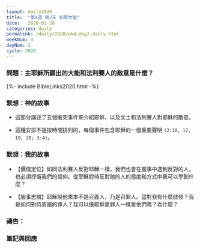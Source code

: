 ```yaml
---
layout: daily2020
title:  "第4週 第2天 初現大能"
date:   2020-01-28
categories: daily
permalink: /daily/2020/wk4-day2-daily.html
weekNum: 4
dayNum: 2
cycle: 2020
---
```


### 問題：主耶穌所顯出的大能和法利賽人的敵意是什麼？

{%- include BibleLinks2020.html -%}

### 默想：神的故事 
+ 這部分講述了五個衝突事件來介紹耶穌，以及文士和法利賽人對耶穌的敵意。

+ 這種安排不是按時間排列的，每個事件包含耶穌的一個重要聲明 `(2:10, 17, 19, 28; 3:4)`。

### 默想：我的故事 
+ 【價值定位】如同法利賽人反對耶穌一樣，我們也會在服事中遇到反對的人，也必須捍衛我們的信仰。從耶穌對待反對祂的人的態度和方式中我可以學到什麼？

+ 【服事忠誠】耶穌說他來本不是召義人，乃是召罪人。這對我有什麼啟發？我是如何對待周圍的罪人？我可以像耶穌愛罪人一樣愛他們嗎？為什麼？

### 禱告：

### 筆記與回應
